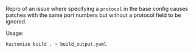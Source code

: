 Repro of an issue where specifying a `protocol` in the base config causes
patches with the same port numbers but without a protocol field to be ignored.

Usage:

```sh
kustomize build . > build_output.yaml
```
